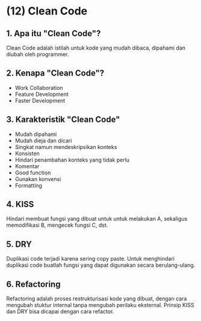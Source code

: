 # (12) Clean Code

## 1. Apa itu "Clean Code"?

Clean Code adalah istilah untuk kode yang mudah dibaca, dipahami dan diubah oleh programmer.

## 2. Kenapa "Clean Code"?

- Work Collaboration
- Feature Development
- Faster Development

## 3. Karakteristik "Clean Code"

- Mudah dipahami
- Mudah dieja dan dicari
- Singkat namun mendeskripsikan konteks
- Konsisten
- Hindari penambahan konteks yang tidak perlu
- Komentar
- Good function
- Gunakan konvensi
- Formatting

## 4. KISS

Hindari membuat fungsi yang dibuat untuk untuk melakukan A, sekaligus memodifikasi B, mengecek fungsi C, dst.

## 5. DRY

Duplikasi code terjadi karena sering copy paste. Untuk menghindari duplikasi code buatlah fungsi yang dapat digunakan secara berulang-ulang.

## 6. Refactoring

Refactoring adalah proses restrukturisasi kode yang dibuat, dengan cara mengubah stuktur internal tanpa mengubah perilaku eksternal. Prinsip KISS dan DRY bisa dicapai dengan cara refactor.
